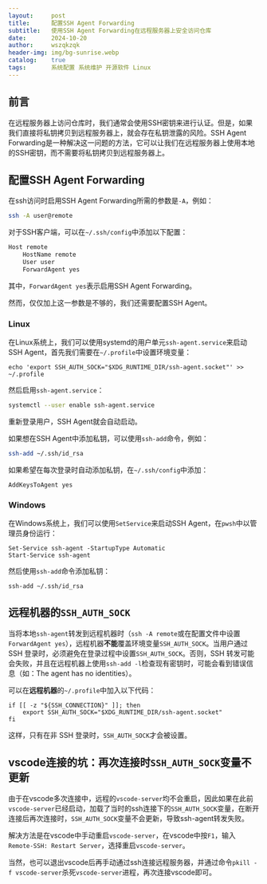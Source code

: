 ```yaml
---
layout:     post
title:      配置SSH Agent Forwarding
subtitle:   使用SSH Agent Forwarding在远程服务器上安全访问仓库
date:       2024-10-20
author:     wszqkzqk
header-img: img/bg-sunrise.webp
catalog:    true
tags:       系统配置 系统维护 开源软件 Linux
---
```


## 前言

在远程服务器上访问仓库时，我们通常会使用SSH密钥来进行认证。但是，如果我们直接将私钥拷贝到远程服务器上，就会存在私钥泄露的风险。SSH Agent Forwarding是一种解决这一问题的方法，它可以让我们在远程服务器上使用本地的SSH密钥，而不需要将私钥拷贝到远程服务器上。

## 配置SSH Agent Forwarding

在ssh访问时启用SSH Agent Forwarding所需的参数是`-A`，例如：

```bash
ssh -A user@remote
```

对于SSH客户端，可以在`~/.ssh/config`中添加以下配置：

```bash
Host remote
    HostName remote
    User user
    ForwardAgent yes
```

其中，`ForwardAgent yes`表示启用SSH Agent Forwarding。

然而，仅仅加上这一参数是不够的，我们还需要配置SSH Agent。

### Linux

在Linux系统上，我们可以使用systemd的用户单元`ssh-agent.service`来启动SSH Agent，首先我们需要在`~/.profile`中设置环境变量：

```
echo 'export SSH_AUTH_SOCK="$XDG_RUNTIME_DIR/ssh-agent.socket"' >> ~/.profile
```

然后启用`ssh-agent.service`：

```bash
systemctl --user enable ssh-agent.service
```

重新登录用户，SSH Agent就会自动启动。

如果想在SSH Agent中添加私钥，可以使用`ssh-add`命令，例如：

```bash
ssh-add ~/.ssh/id_rsa
```

如果希望在每次登录时自动添加私钥，在`~/.ssh/config`中添加：

```
AddKeysToAgent yes
```

### Windows

在Windows系统上，我们可以使用`SetService`来启动SSH Agent，在`pwsh`中以管理员身份运行：

```pwsh
Set-Service ssh-agent -StartupType Automatic
Start-Service ssh-agent
```

然后使用`ssh-add`命令添加私钥：

```pwsh
ssh-add ~/.ssh/id_rsa
```

## 远程机器的`SSH_AUTH_SOCK`

当将本地`ssh-agent`转发到远程机器时（`ssh -A remote`或在配置文件中设置`ForwardAgent yes`），远程机器**不能**覆盖环境变量`SSH_AUTH_SOCK`。当用户通过 SSH 登录时，必须避免在登录过程中设置`SSH_AUTH_SOCK`。否则，SSH 转发可能会失败，并且在远程机器上使用`ssh-add -l`检查现有密钥时，可能会看到错误信息（如：The agent has no identities）。

可以在**远程机器**的`~/.profile`中加入以下代码：

```
if [[ -z "${SSH_CONNECTION}" ]]; then
    export SSH_AUTH_SOCK="$XDG_RUNTIME_DIR/ssh-agent.socket"
fi
```

这样，只有在非 SSH 登录时，`SSH_AUTH_SOCK`才会被设置。

## vscode连接的坑：再次连接时`SSH_AUTH_SOCK`变量不更新

由于在vscode多次连接中，远程的`vscode-server`均不会重启，因此如果在此前`vscode-server`已经启动，加载了当时的ssh连接下的`SSH_AUTH_SOCK`变量，在断开连接后再次连接时，`SSH_AUTH_SOCK`变量不会更新，导致ssh-agent转发失败。

解决方法是在vscode中手动重启`vscode-server`，在vscode中按`F1`，输入`Remote-SSH: Restart Server`，选择重启`vscode-server`。

当然，也可以退出vscode后再手动通过ssh连接远程服务器，并通过命令`pkill -f vscode-server`杀死`vscode-server`进程，再次连接vscode即可。
